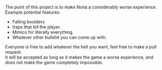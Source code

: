 The point of this project is to make Noita a considerably worse experience.  
Example potential features:  
- Falling boulders
- traps that kill the player.
- Mimics for literally everything.
- Whatever other bullshit you can come up with.
   
Everyone is free to add whatever the hell you want, feel free to make a pull request.  
It will be accepted as long as it makes the game a worse experience, and does not make the game completely impossible.  